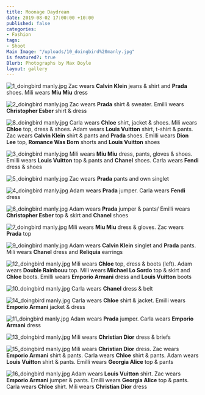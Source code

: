 ```yaml
---
title: Moonage Daydream
date: 2019-08-02 17:00:00 +10:00
published: false
categories:
- Fashion
tags:
- Shoot
Main Image: "/uploads/10_doingbird%20manly.jpg"
is featured?: true
Blurb: Photographs by Max Doyle
layout: gallery
---
```


![1_doingbird manly.jpg](/uploads/1_doingbird%20manly.jpg)
Zac wears **Calvin Klein** jeans & shirt and **Prada** shoes. Mili wears **Miu Miu** dress

![2_doingbird manly.jpg](/uploads/2_doingbird%20manly.jpg)
Zac wears **Prada** shirt & sweater. Emilli wears **Christopher Esber** shirt & dress

![8_doingbird manly.jpg](/uploads/8_doingbird%20manly.jpg)
Carla wears **Chloe** shirt, jacket & shoes. Mili wears **Chloe** top, dress & shoes. Adam wears **Louis Vuitton** shirt, t-shirt & pants. Zac wears **Calvin Klein** shirt & pants and **Prada** shoes. Emilli wears **Dion Lee** top, **Romance Was Born** shorts and **Louis Vuitton** shoes

![3_doingbird manly.jpg](/uploads/3_doingbird%20manly.jpg)
Mili wears **Miu Miu** dress, pants, gloves & shoes. Emilli wears **Louis Vuitton** top & pants and **Chanel** shoes. Carla wears **Fendi** dress & shoes

![5_doingbird manly.jpg](/uploads/5_doingbird%20manly.jpg)
Zac wears **Prada** pants and own singlet

![4_doingbird manly.jpg](/uploads/4_doingbird%20manly.jpg)
Adam wears **Prada** jumper. Carla wears **Fendi** dress

![6_doingbird manly.jpg](/uploads/6_doingbird%20manly.jpg)
Adam wears **Prada** jumper & pants/ Emilli wears **Christopher Esber** top & skirt and **Chanel** shoes

![7_doingbird manly.jpg](/uploads/7_doingbird%20manly.jpg)
Mili wears **Miu Miu** dress & gloves. Zac wears **Prada** top

![9_doingbird manly.jpg](/uploads/9_doingbird%20manly.jpg)
Adam wears **Calvin Klein** singlet and **Prada** pants. Mili wears **Chanel** dress and **Reliquia** earrings

![12_doingbird  manly.jpg](/uploads/12_doingbird%20%20manly.jpg)
Mili wears **Chloe** top, dress & boots (left). Adam wears **Double Rainbouu** top. Mili wears **Michael Lo Sordo** top & skirt and **Chloe** boots. Emilli wears **Emporio Armani** dress and **Louis Vuitton** boots

![10_doingbird manly.jpg](/uploads/10_doingbird%20manly.jpg)
Carla wears **Chanel** dress & belt

![14_doingbird manly.jpg](/uploads/14_doingbird%20manly.jpg)
Carla wears **Chloe** shirt & jacket. Emilli wears **Emporio Armani** jacket & dress

![11_doingbird manly.jpg](/uploads/11_doingbird%20manly.jpg)
Adam wears **Prada** jumper. Carla wears **Emporio Armani** dress

![13_doingbird manly.jpg](/uploads/13_doingbird%20manly.jpg)
Mili wears **Christian Dior** dress & briefs

![15_doingbird manly.jpg](/uploads/15_doingbird%20manly.jpg)
Mili wears **Christian Dior** dress. Zac wears **Emporio Armani** shirt & pants. Carla wears **Chloe** shirt & pants. Adam wears **Louis Vuitton** shirt & pants. Emilli wears **Georgia Alice** top & pants

![16_doingbird manly.jpg](/uploads/16_doingbird%20manly.jpg)
Adam wears **Louis Vuitton** shirt. Zac wears **Emporio Armani** jumper & pants. Emilli wears **Georgia Alice** top & pants. Carla wears **Chloe** shirt. Mili wears **Christian Dior** dress